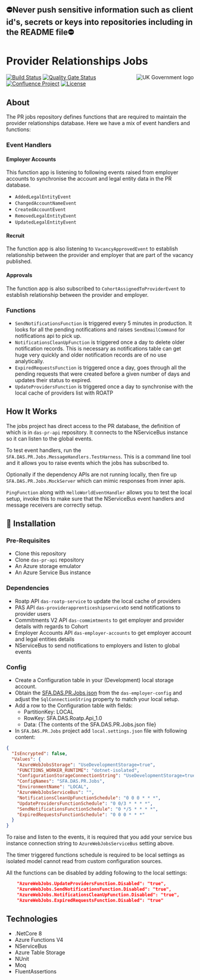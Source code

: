## ⛔Never push sensitive information such as client id's, secrets or keys into repositories including in the README file⛔

# Provider Relationships Jobs

<img src="https://avatars.githubusercontent.com/u/9841374?s=200&v=4" align="right" alt="UK Government logo">

[![Build Status](https://dev.azure.com/sfa-gov-uk/Digital%20Apprenticeship%20Service/_apis/build/status%2Fdas-pr-jobs?repoName=SkillsFundingAgency%2Fdas-pr-jobs&branchName=main)](https://dev.azure.com/sfa-gov-uk/Digital%20Apprenticeship%20Service/_build/latest?definitionId=3710&repoName=SkillsFundingAgency%2Fdas-pr-jobs&branchName=main)
[![Quality Gate Status](https://sonarcloud.io/api/project_badges/measure?project=SkillsFundingAgency_das-pr-jobs&metric=alert_status)](https://sonarcloud.io/summary/new_code?id=SkillsFundingAgency_das-pr-jobs)
[![Confluence Project](https://img.shields.io/badge/Confluence-Project-blue)](https://skillsfundingagency.atlassian.net/wiki/spaces/NDL/pages/4368171030/Solution+Architecture+-+PR#Initial-view-of-solution-architecture-for--EP%2FPP)
[![License](https://img.shields.io/badge/license-MIT-lightgrey.svg?longCache=true&style=flat-square)](https://en.wikipedia.org/wiki/MIT_License)

## About 
The PR jobs repository defines functions that are required to maintain the provider relationships database. Here we have a mix of event handlers and functions: 

### Event Handlers
#### Employer Accounts
This function app is listening to following events raised from employer accounts to synchronise the account and legal entity data in the PR database. 
- `AddedLegalEntityEvent`
- `ChangedAccountNameEvent`
- `CreatedAccountEvent`
- `RemovedLegalEntityEvent`
- `UpdatedLegalEntityEvent`

#### Recruit
The function app is also listening to `VacancyApprovedEvent` to establish relationship between the provider and employer that are part of the vacancy published. 

#### Approvals
The function app is also subscribed to `CohortAssignedToProviderEvent` to establish relationship between the provider and employer.

### Functions
- `SendNotificationsFunction` is triggered every 5 minutes in production. It looks for all the pending notifications and raises `SendEmailCommand` for notifications api to pick up. 
- `NotificationsCleanUpFunction` is triggered once a day to delete older notification records. This is necessary as notifications table can get huge very quickly and older notification records are of no use analytically. 
- `ExpiredRequestsFunction` is triggered once a day, goes through all the pending requests that were created before a given number of days and updates their status to expired. 
- `UpdateProvidersFunction` is triggered once a day to synchronise with the local cache of providers list with ROATP

## How It Works
The jobs project has direct access to the PR database, the definition of which is in `das-pr-api` repository. It connects to the NServiceBus instance so it can listen to the global events.

To test event handlers, run the `SFA.DAS.PR.Jobs.MessageHandlers.TestHarness`. This is a command line tool and it allows you to raise events which the jobs has subscribed to. 

Optionally if the dependency APIs are not running locally, then fire up `SFA.DAS.PR.Jobs.MockServer` which can mimic responses from inner apis. 

`PingFunction` along with `HelloWorldEventHandler` allows you to test the local setup, invoke this to make sure that the NServiceBus event handlers and message receivers are correctly setup. 


## 🚀 Installation

### Pre-Requisites

* Clone this repository
* Clone `das-pr-api` repository
* An Azure storage emulator
* An Azure Service Bus instance

### Dependencies
- Roatp API `das-roatp-service` to update the local cache of providers
- PAS API `das-providerapprenticeshipservice`to send notifications to provider users
- Commitments V2 API `das-commimtments` to get employer and provider details with regards to Cohort
- Employer Accounts API `das-employer-accounts` to get employer account and legal entities details
- NServiceBus to send notifications to employers and listen to global events

### Config
* Create a Configuration table in your (Development) local storage account.
* Obtain the [SFA.DAS.PR.Jobs.json](https://github.com/SkillsFundingAgency/das-employer-config/blob/master/das-pr-jobs/SFA.DAS.PR.Jobs.json) from the `das-employer-config` and adjust the `SqlConnectionString` property to match your local setup.
* Add a row to the Configuration table with fields:
  * PartitionKey: LOCAL
  * RowKey: SFA.DAS.Roatp.Api_1.0
  * Data: {The contents of the SFA.DAS.PR.Jobs.json file}
* In `SFA.DAS.PR.Jobs` project add `local.settings.json` file with following content:
```json
{
  "IsEncrypted": false,
  "Values": {
    "AzureWebJobsStorage": "UseDevelopmentStorage=true",
    "FUNCTIONS_WORKER_RUNTIME": "dotnet-isolated",
    "ConfigurationStorageConnectionString": "UseDevelopmentStorage=true;",
    "ConfigNames": "SFA.DAS.PR.Jobs",
    "EnvironmentName": "LOCAL",
    "AzureWebJobsServiceBus": "",
    "NotificationsCleanUpFunctionSchedule": "0 0 0 * * *",
    "UpdateProvidersFunctionSchedule": "0 0/3 * * * *",
    "SendNotificationsFunctionSchedule": "0 */5 * * * *",
    "ExpiredRequestsFunctionSchedule": "0 0 0 * * *"
  }
}
```

To raise and listen to the events, it is required that you add your service bus instance connection string to `AzureWebJobsServiceBus` setting above. 

The timer triggered functions schedule is required to be local settings as isolated model cannot read from custom configuration sources. 

All the functions can be disabled by adding following to the local settings:
```json
    "AzureWebJobs.UpdateProvidersFunction.Disabled": "true",
    "AzureWebJobs.SendNotificationsFunction.Disabled": "true",
    "AzureWebJobs.NotificationsCleanUpFunction.Disabled": "true",
    "AzureWebJobs.ExpiredRequestsFunction.Disabled": "true"
```

## Technologies
* .NetCore 8
* Azure Functions V4
* NServiceBus
* Azure Table Storage
* NUnit
* Moq
* FluentAssertions

